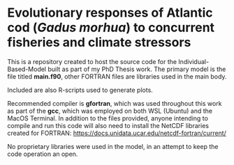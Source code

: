 # Evolutionary responses of Atlantic cod (_Gadus morhua_) to concurrent fisheries and climate stressors

This is a repository created to host the source code for the Individual-Based-Model built as part of my PhD Thesis work.
The primary model is the file titled **main.f90**, other FORTRAN files are libraries used in the main body.

Included are also R-scripts used to generate plots.

Recommended compiler is **gfortran**, which was used throughout this work as part of the **gcc**, which was employed on both WSL (Ubuntu) and the MacOS Terminal. In addition to the files provided, anyone intending to compile and run this code will also need to install the NetCDF libraries created for FORTRAN: https://docs.unidata.ucar.edu/netcdf-fortran/current/

No proprietary libraries were used in the model, in an attempt to keep the code operation an open.
